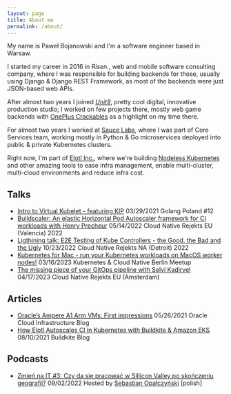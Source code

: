 ```yaml
---
layout: page
title: About me
permalink: /about/
---
```


My name is Paweł Bojanowski and I'm a software engineer based in Warsaw.

I started my career in 2016 in *Risen.*, web and mobile software consulting company, where I was responsible for building backends for those, usually using Django & Django REST Framework, as most of the backends were just JSON-based web APIs.

After almost two years I joined [*Unit9*](https://unit9.com), pretty cool digital, innovative production studio; I worked on few projects there, mostly web game backends with [OnePlus Crackables](https://www.unit9.com/project/oneplus-crackables/) as a highlight on my time there.

For almost two years I worked at [Sauce Labs](https://www.saucelabs.com), where I was part of Core Services team, working mostly in Python & Go microservices deployed into public & private Kubernetes clusters.

Right now, I'm part of [Elotl Inc.](https://elotl.co), where we're building [Nodeless Kubernetes](https://nodelesskubernetes.com) and other amazing tools to ease infra management, enable multi-cluster, multi-cloud environments and reduce infra cost.


## Talks
- [Intro to Virtual Kubelet - featuring KIP](https://www.youtube.com/watch?v=YY6Ntsfpdq8) 03/29/2021 Golang Poland #12
- [Buildscaler: An elastic Horizontal Pod Autoscaler framework for CI workloads with Henry Precheur](https://youtu.be/S07OdFshwDk?t=23521) 05/14/2022 Cloud Native Rejekts EU (Valencia) 2022
- [Ligthining talk: E2E Testing of Kube Controllers - the Good, the Bad and the Ugly](https://www.youtube.com/watch?v=GWCalZ2HSJA) 10/23/2022 Cloud Native Rejekts NA (Detroit) 2022
- [Kubernetes for Mac - run your Kubernetes workloads on MacOS worker nodes!](https://youtu.be/LvrAhu_IhVk?t=1030) 03/16/2023 Kubernetes & Cloud Native Berlin Meetup
- [The missing piece of your GitOps pipeline with Selvi Kadirvel](https://www.youtube.com/watch?v=t4s9s8N5erw) 04/17/2023 Cloud Native Rejekts EU (Amsterdam)


## Articles
- [Oracle’s Ampere A1 Arm VMs: First impressions](https://blogs.oracle.com/cloud-infrastructure/oracles-ampere-a1-arm-vms-first-impressions) 05/26/2021 Oracle Cloud Infrastructure Blog
- [How Elotl Autoscales CI in Kubernetes with Buildkite & Amazon EKS](https://buildkite.com/blog/autoscaling-buildkite-kubernetes-cluster) 08/10/2021 Buildkite Blog

## Podcasts
- [Zmień na IT #3: Czy da się pracować w Sillicon Valley po skończeniu geografii?](https://anchor.fm/sopalczynski/episodes/Czy-da-sie-pracowac-w-Silicon-Valley-po-skonczeniu-geografii-e1n9r0i) 09/02/2022 Hosted by [Sebastian Opałczyński](https://www.zmiennait.blog/o-mnie/) [polish]
